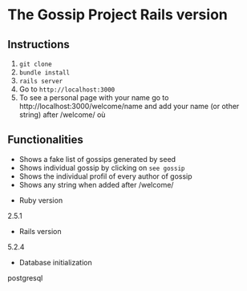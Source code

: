 # The Gossip Project Rails version

## Instructions
1. ``git clone``
2. ``bundle install``
3. ``rails server``
4. Go to ``http://localhost:3000``
5. To see a personal page with your name go to http://localhost:3000/welcome/name and add your name (or other string) after /welcome/  où 

## Functionalities
- Shows a fake list of gossips generated by seed
- Shows individual gossip by clicking on ``see gossip``
- Shows the individual profil of every author of gossip
- Shows any string when added after /welcome/

* Ruby version

2.5.1

* Rails version

5.2.4

* Database initialization

postgresql

